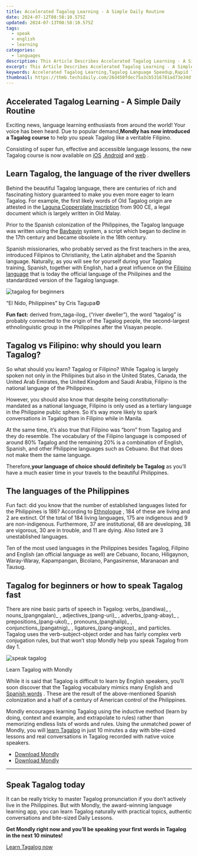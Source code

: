 ```yaml
---
title: Accelerated Tagalog Learning - A Simple Daily Routine
date: 2024-07-12T08:58:10.575Z
updated: 2024-07-13T08:58:10.575Z
tags:
  - speak
  - english
  - learning
categories:
  - languages
description: This Article Describes Accelerated Tagalog Learning - A Simple Daily Routine
excerpt: This Article Describes Accelerated Tagalog Learning - A Simple Daily Routine
keywords: Accelerated Tagalog Learning,Tagalog Language Speedup,Rapid Tagalog Proficiency,Efficient Tagalog Study Methods,Quick Tagalog Mastery,Simplified Tagalog Daily Practice,Effective Tagalog Learning Routine
thumbnail: https://thmb.techidaily.com/26d450fdec75a3cb5316781ad73e34df68fc7b736cd85313bb608d818166317c.jpg
---
```


## Accelerated Tagalog Learning - A Simple Daily Routine

 Exciting news, language learning enthusiasts from around the world!‌ Your voice has been heard. Due to popular demand,**Mondly has now introduced a Tagalog course** to help you speak Tagalog like a veritable Filipino.

 Consisting of super fun, effective and accessible language lessons, the new Tagalog course is now available on [iOS](https://app.adjust.io/5ixfg4k?campaign=blog-post-id-4502&fallback=https%3A%2F%2Fapp.mondly.com?avangate%5Fsrc=blog-post-id-4502?mother%5Flang=en%5Fus?target%5Flang=tl&redirect%5Fandroid=https%3A%2F%2Fplay.google.com%2Fstore%2Fapps%2Fdetails%3Fid%3Dcom.atistudios.mondly.languages&redirect%5Fios=https%3A%2F%2Fitunes.apple.com%2Fapp%2Fid987873536&redirect%5Fmacos=https%3A%2F%2Fapp.mondly.com?avangate%5Fsrc=blog-post-id-4502?mother%5Flang=en%5Fus?target%5Flang=tl) ,[Android](https://app.adjust.io/5ixfg4k?campaign=blog-post-id-4502&fallback=https%3A%2F%2Fapp.mondly.com?avangate%5Fsrc=blog-post-id-4502?mother%5Flang=en%5Fus?target%5Flang=tl&redirect%5Fandroid=https%3A%2F%2Fplay.google.com%2Fstore%2Fapps%2Fdetails%3Fid%3Dcom.atistudios.mondly.languages&redirect%5Fios=https%3A%2F%2Fitunes.apple.com%2Fapp%2Fid987873536&redirect%5Fmacos=https%3A%2F%2Fapp.mondly.com?avangate%5Fsrc=blog-post-id-4502?mother%5Flang=en%5Fus?target%5Flang=tl) and [web](https://app.adjust.io/5ixfg4k?campaign=blog-post-id-4502&fallback=https%3A%2F%2Fapp.mondly.com?avangate%5Fsrc=blog-post-id-4502?mother%5Flang=en%5Fus?target%5Flang=tl&redirect%5Fandroid=https%3A%2F%2Fplay.google.com%2Fstore%2Fapps%2Fdetails%3Fid%3Dcom.atistudios.mondly.languages&redirect%5Fios=https%3A%2F%2Fitunes.apple.com%2Fapp%2Fid987873536&redirect%5Fmacos=https%3A%2F%2Fapp.mondly.com?avangate%5Fsrc=blog-post-id-4502?mother%5Flang=en%5Fus?target%5Flang=tl) .

## Learn Tagalog, the language of the river dwellers

 Behind the beautiful Tagalog language, there are centuries of rich and fascinating history guaranteed to make you even more eager to learn Tagalog. For example, the first likely words of Old Tagalog origin are attested in the [Laguna Copperplate Inscription](https://en.wikipedia.org/wiki/Laguna%5FCopperplate%5FInscription) from 900 CE, a legal document which is largely written in Old Malay.

 Prior to the Spanish colonization of the Philippines, the Tagalog language was written using the [Baybayin](https://en.wikipedia.org/wiki/Baybayin) system, a script which began to decline in the 17th century and became obsolete in the 18th century.

 Spanish missionaries, who probably served as the first teachers in the area, introduced Filipinos to Christianity, the Latin alphabet and the Spanish language. Naturally, as you will see for yourself during your Tagalog training, Spanish, together with English, had a great influence on the [Filipino language](https://en.wikipedia.org/wiki/History%5Fof%5Fthe%5FPhilippines) that is today the official language of the Philipines and the standardized version of the Tagalog language.

![tagalog for beginners](https://edge.mondly.com/blog/wp-content/uploads/2020/03/tagalog-for-beginners-1-600x450.jpg "Learn Tagalog Online In Just 10 Minutes A Day 2")

 “El Nido, Philippines” by Cris Tagupa©

**Fun fact:** derived from_taga-ilog_ (“river dweller”), the word “tagalog” is probably connected to the origin of the Tagalog people, the second-largest ethnolinguistic group in the Philippines after the Visayan people.

## Tagalog vs Filipino: why should you learn Tagalog?

 So what should you learn? Tagalog or Filipino? While Tagalog is largely spoken not only in the Philipines but also in the United States, Canada, the United Arab Emirates, the United Kingdom and Saudi Arabia, Filipino is the national language of the Philippines.

 However, you should also know that despite being constitutionally-mandated as a national language, Filipino is only used as a tertiary language in the Philippine public sphere. So it’s way more likely to spark conversations in Tagalog than in Filipino while in Manila.

 At the same time, it’s also true that Filipino was “born” from Tagalog and they do resemble. The vocabulary of the Filipino language is composed of around 80% Tagalog and the remaining 20% is a combination of English, Spanish, and other Philippine languages such as Cebuano. But that does not make them the same language.

 Therefore,**your language of choice should definitely be Tagalog** as you’ll have a much easier time in your travels to the beautiful Philippines.

## The languages of the Philippines

 Fun fact: did you know that the number of established languages listed for the Philippines is 186? According to [Ethnologue](https://www.ethnologue.com/country/PH) , 184 of these are living and 2 are extinct. Of the total of 184 living languages, 175 are indigenous and 9 are non-indigenous. Furthermore, 37 are institutional, 68 are developing, 38 are vigorous, 30 are in trouble, and 11 are dying. Also listed are 3 unestablished languages.

 Ten of the most used languages in the Philippines besides Tagalog, Filipino and English (an official language as well) are Cebuano, Ilocano, Hiligaynon, Waray-Waray, Kapampangan, Bicolano, Pangasinense, Maranaoan and Tausug.

## Tagalog for beginners or how to speak Tagalog fast

 There are nine basic parts of speech in Tagalog: verbs_(pandiwa)_ , nouns_(pangngalan)_ , adjectives_(pang-uri)_ , adverbs_(pang-abay)_ , prepositions_(pang-ukol)_ , pronouns_(panghalip)_ , conjunctions_(pangatnig)_ , ligatures_(pang-angkop)_ and particles. Tagalog uses the verb-subject-object order and has fairly complex verb conjugation rules, but that won’t stop Mondly help you speak Tagalog from day 1.

![speak tagalog](https://edge.mondly.com/blog/wp-content/uploads/2020/03/speak-tagalog-2-277x600.jpg "Learn Tagalog Online In Just 10 Minutes A Day 3")

 Learn Tagalog with Mondly

 While it is said that Tagalog is difficult to learn by English speakers, you’ll soon discover that the Tagalog vocabulary mimics many English and [Spanish words](https://shop.mondly.com/affiliate.php?ACCOUNT=ATISTUDI&AFFILIATE=108875&PATH=https://www.mondly.com?AFFILIATE=108875) . These are the result of the above-mentioned Spanish colonization and a half of a century of American control of the Philippines.

 Mondly encourages learning Tagalog using the inductive method (learn by doing, context and example, and extrapolate to rules) rather than memorizing endless lists of words and rules. Using the unmatched power of Mondly, you will [learn Tagalog](https://app.adjust.io/5ixfg4k?campaign=blog-post-id-4502&fallback=https%3A%2F%2Fapp.mondly.com?avangate%5Fsrc=blog-post-id-4502?mother%5Flang=en%5Fus?target%5Flang=tl&redirect%5Fandroid=https%3A%2F%2Fplay.google.com%2Fstore%2Fapps%2Fdetails%3Fid%3Dcom.atistudios.mondly.languages&redirect%5Fios=https%3A%2F%2Fitunes.apple.com%2Fapp%2Fid987873536&redirect%5Fmacos=https%3A%2F%2Fapp.mondly.com?avangate%5Fsrc=blog-post-id-4502?mother%5Flang=en%5Fus?target%5Flang=tl) in just 10 minutes a day with bite-sized lessons and real conversations in Tagalog recorded with native voice speakers.

* [Download Mondly](https://www.facebook.com/sharer/sharer.php?u=https%3A%2F%2Fwww.mondly.com%2Fblog%2Flearn-tagalog-online%2F&t=Learn+Tagalog+Online+in+Just+10+Minutes+a+Day "Share on Facebook")
* [Download Mondly](https://shop.mondly.com/affiliate.php?ACCOUNT=ATISTUDI&AFFILIATE=108875&PATH=https://www.mondly.com?AFFILIATE=108875)

---

## Speak Tagalog today

 It can be really tricky to master Tagalog pronunciation if you don’t actively live in the Philippines. But with Mondly, the award-winning language learning app, you can learn Tagalog naturally with practical topics, authentic conversations and bite-sized Daily Lessons.

 **Get Mondly right now and you’ll be speaking your first words in Tagalog in the next 10 minutes!**

[Learn Tagalog now](https://adjt.mondly.com/5ixfg4k?campaign=blog-post-id-4502&fallback=https%3A%2F%2Fapp.mondly.com%3Futm%5Fmedium%3Dblog%5Fblog-post-id-4502%26utm%5Fsource%3Dblog-post-id-4502&redirect%5Fmacos=https%3A%2F%2Fapp.mondly.com%3Futm%5Fmedium%3Dblog%5Fblog-post-id-4502%26utm%5Fsource%3Dblog-post-id-4502&redirect%5Fandroid=https%3A%2F%2Fplay.google.com%2Fstore%2Fapps%2Fdetails%3Fid%3Dcom.atistudios.mondly.languages%3Futm%5Fmedium%3Dblog%5Fblog-post-id-4502%26utm%5Fsource%3Dblog-post-id-4502&redirect%5Fios=https%3A%2F%2Fapps.apple.com%2Fapp%2Fapple-store%2Fid987873536%3Fpt%3D78954800%26ct%3Dblog-post-id-4502%26mt%3D8 "Learn Tagalog now")

<ins class="adsbygoogle"
     style="display:block"
     data-ad-format="autorelaxed"
     data-ad-client="ca-pub-7571918770474297"
     data-ad-slot="1223367746"></ins>



<ins class="adsbygoogle"
     style="display:block"
     data-ad-client="ca-pub-7571918770474297"
     data-ad-slot="8358498916"
     data-ad-format="auto"
     data-full-width-responsive="true"></ins>




